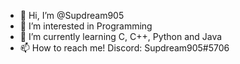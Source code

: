 - 👋 Hi, I’m @Supdream905
- 👀 I’m interested in Programming
- 🌱 I’m currently learning C, C++, Python and Java
- 📫 How to reach me!
     Discord: Supdream905#5706

<!---
Supdream905/Supdream905 is a ✨ special ✨ repository because its `README.md` (this file) appears on your GitHub profile.
You can click the Preview link to take a look at your changes.
--->

